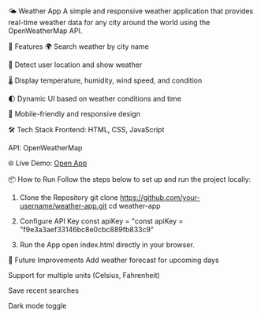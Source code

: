 🌤️ Weather App
A simple and responsive weather application that provides real-time weather data for any city around the world using the OpenWeatherMap API.

🚀 Features
🌍 Search weather by city name

📍 Detect user location and show weather

🌡️ Display temperature, humidity, wind speed, and condition

🌓 Dynamic UI based on weather conditions and time

📱 Mobile-friendly and responsive design

🛠️ Tech Stack
Frontend: HTML, CSS, JavaScript

API: OpenWeatherMap

🌐 Live Demo: [Open App](https://dainty-kringle-9459d6.netlify.app/)

📦 How to Run
Follow the steps below to set up and run the project locally:

1. Clone the Repository
   git clone https://github.com/your-username/weather-app.git
   cd weather-app
   
3. Configure API Key
   const apiKey = "const apiKey = "f9e3a3aef33146bc8e0cbc889fb833c9"
   
4. Run the App
   open index.html directly in your browser.


🧠 Future Improvements
Add weather forecast for upcoming days

Support for multiple units (Celsius, Fahrenheit)

Save recent searches

Dark mode toggle


